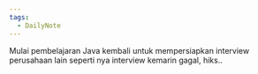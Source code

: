 ```yaml
---
tags:
  - DailyNote
---
```

Mulai pembelajaran Java kembali untuk mempersiapkan interview perusahaan lain seperti nya interview kemarin gagal, hiks..